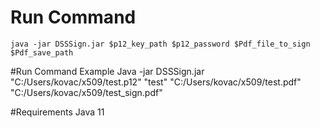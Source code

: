 # Run Command
    java -jar DSSSign.jar $p12_key_path $p12_password $Pdf_file_to_sign  $Pdf_save_path

#Run Command  Example
    Java -jar DSSSign.jar "C:/Users/kovac/x509/test.p12" "test" "C:/Users/kovac/x509/test.pdf" "C:/Users/kovac/x509/test_sign.pdf"

#Requirements
Java 11 

